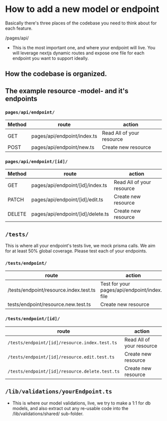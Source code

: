 # How to add a new model or endpoint

Basically there's three places of the codebase you need to think about for each feature.

/pages/api/

- This is the most important one, and where your endpoint will live. You will leverage nextjs dynamic routes and expose one file for each endpoint you want to support ideally.

## How the codebase is organized.

## The example resource -model- and it's endpoints

### `pages/api/endpoint/`
| Method | route | action |
| ------ | ----- | -----  |
| GET | pages/api/endpoint/index.ts | Read All of your resource |
| POST |pages/api/endpoint/new.ts | Create new resource |

### `pages/api/endpoint/[id]/`

| Method | route                             | action                    |
| ------ | --------------------------------- | ------------------------- |
| GET    | pages/api/endpoint/[id]/index.ts  | Read All of your resource |
| PATCH  | pages/api/endpoint/[id]/edit.ts   | Create new resource       |
| DELETE | pages/api/endpoint/[id]/delete.ts | Create new resource       |

## `/tests/`

This is where all your endpoint's tests live, we mock prisma calls. We aim for at least 50% global coverage. Please test each of your endpoints.

### `/tests/endpoint/`

| route                                  | action                                         |
| -------------------------------------- | ---------------------------------------------- |
| /tests/endpoint/resource.index.test.ts | Test for your pages/api/endpoint/index.ts file |
| tests/endpoint/resource.new.test.ts    | Create new resource                            |

### `/tests/endpoint/[id]/`

| route                                          | action                    |
| ---------------------------------------------- | ------------------------- |
| `/tests/endpoint/[id]/resource.index.test.ts`  | Read All of your resource |
| `/tests/endpoint/[id]/resource.edit.test.ts`   | Create new resource       |
| `/tests/endpoint/[id]/resource.delete.test.ts` | Create new resource       |

## `/lib/validations/yourEndpoint.ts`

- This is where our model validations, live, we try to make a 1:1 for db models, and also extract out any re-usable code into the /lib/validations/shared/ sub-folder.
